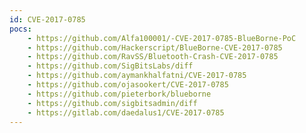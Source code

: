 ```yaml
---
id: CVE-2017-0785
pocs:
    - https://github.com/Alfa100001/-CVE-2017-0785-BlueBorne-PoC
    - https://github.com/Hackerscript/BlueBorne-CVE-2017-0785
    - https://github.com/RavSS/Bluetooth-Crash-CVE-2017-0785
    - https://github.com/SigBitsLabs/diff
    - https://github.com/aymankhalfatni/CVE-2017-0785
    - https://github.com/ojasookert/CVE-2017-0785
    - https://github.com/pieterbork/blueborne
    - https://github.com/sigbitsadmin/diff
    - https://gitlab.com/daedalus1/CVE-2017-0785
---
```


